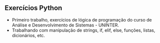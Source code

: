 ## Exercícios Python
- Primeiro trabalho, exercícios de lógica de programação do curso de Análise e Desenvolvimento de Sistemas - UNINTER.
- Trabalhando com manipulação de strings, if, elif, else, funções, listas, dicionários, etc.
